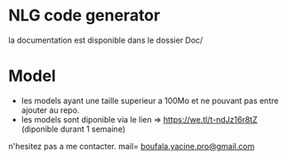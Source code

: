 # NLG code generator
la documentation est disponible dans le dossier Doc/
# Model
* les models ayant une taille superieur a 100Mo et ne pouvant pas entre ajouter au repo.
* les models sont diponible via le lien =>  https://we.tl/t-ndJz16r8tZ (diponible durant 1 semaine)

n'hesitez pas a me contacter.
mail= boufala.yacine.pro@gmail.com
